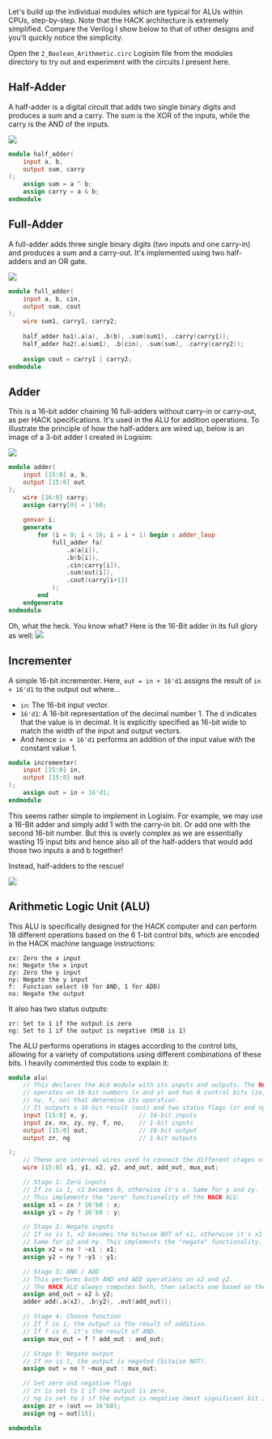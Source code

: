 Let's build up the individual modules which are typical for ALUs within CPUs, step-by-step. Note that the HACK architecture is extremely simplified. Compare the Verilog I show below to that of other designs and you'll quickly notice the simplicity.

Open the `2_Boolean_Arithmetic.circ` Logisim file from the modules directory to try out and experiment with the circuits I present here.

## Half-Adder
A half-adder is a digital circuit that adds two single binary digits and produces a sum and a carry. The sum is the XOR of the inputs, while the carry is the AND of the inputs.

![](2_Half_Adder.jpg)

```Verilog
module half_adder(
    input a, b,
    output sum, carry
);
    assign sum = a ^ b;
    assign carry = a & b;
endmodule
```
## Full-Adder
A full-adder adds three single binary digits (two inputs and one carry-in) and produces a sum and a carry-out. It's implemented using two half-adders and an OR gate.

![](2_Full_Adder.jpg)

```Verilog
module full_adder(
    input a, b, cin,
    output sum, cout
);
    wire sum1, carry1, carry2;
    
    half_adder ha1(.a(a), .b(b), .sum(sum1), .carry(carry1));
    half_adder ha2(.a(sum1), .b(cin), .sum(sum), .carry(carry2));
    
    assign cout = carry1 | carry2;
endmodule
```

## Adder
This is a 16-bit adder chaining 16 full-adders without carry-in or carry-out, as per HACK specifications. It's used in the ALU for addition operations. To illustrate the principle of how the half-adders are wired up, below is an image of a 3-bit adder I created in Logisim:

![](2_3_Bit_Adder.jpg)

```Verilog
module adder(
    input [15:0] a, b,
    output [15:0] out
);
    wire [16:0] carry;
    assign carry[0] = 1'b0;
    
    genvar i;
    generate
        for (i = 0; i < 16; i = i + 1) begin : adder_loop
            full_adder fa(
                .a(a[i]),
                .b(b[i]),
                .cin(carry[i]),
                .sum(out[i]),
                .cout(carry[i+1])
            );
        end
    endgenerate
endmodule
```
Oh, what the heck. You know what? Here is the 16-Bit adder in its full glory as well:
![](2_16_Bit_Adder.jpg)

## Incrementer
A simple 16-bit incrementer. Here, `out = in + 16'd1` assigns the result of `in + 16'd1` to the output out where...
+ `in`: The 16-bit input vector.
+ `16'd1`: A 16-bit representation of the decimal number 1. The d indicates that the value is in decimal. It is explicitly specified as 16-bit wide to match the width of the input and output vectors.
+ And hence `in + 16'd1` performs an addition of the input value with the constant value 1. 

```Verilog
module incrementer(
    input [15:0] in,
    output [15:0] out
);
    assign out = in + 16'd1;
endmodule
```
This seems rather simple to implement in Logisim. For example, we may use a 16-Bit adder and simply add 1 with the carry-in bit. Or add one with the second 16-bit number. But this is overly complex as we are essentially wasting 15 input bits and hence also all of the half-adders that would add those two inputs a and b together!

Instead, half-adders to the rescue!

![](2_Incrementer.jpg)

## Arithmetic Logic Unit (ALU)
This ALU is specifically designed for the HACK computer and can perform 18 different operations based on the 6 1-bit control bits, which are encoded in the HACK machine language instructions:

```
zx: Zero the x input
nx: Negate the x input
zy: Zero the y input
ny: Negate the y input
f:  Function select (0 for AND, 1 for ADD)
no: Negate the output
```
It also has two status outputs:
```
zr: Set to 1 if the output is zero
ng: Set to 1 if the output is negative (MSB is 1)
```
The ALU performs operations in stages according to the control bits, allowing for a variety of computations using different combinations of these bits. I heavily commented this code to explain it:
```Verilog
module alu(
    // This declares the ALU module with its inputs and outputs. The HACK ALU
    // operates on 16-bit numbers (x and y) and has 6 control bits (zx, nx, zy,
    // ny, f, no) that determine its operation. 
    // It outputs a 16-bit result (out) and two status flags (zr and ng).
    input [15:0] x, y,              // 16-bit inputs
    input zx, nx, zy, ny, f, no,    // 1-bit inputs
    output [15:0] out,              // 16-bit output
    output zr, ng                   // 1-bit outputs

);
    // These are internal wires used to connect the different stages of the ALU.
    wire [15:0] x1, y1, x2, y2, and_out, add_out, mux_out;

    // Stage 1: Zero inputs
    // If zx is 1, x1 becomes 0, otherwise it's x. Same for y and zy. 
    // This implements the "zero" functionality of the HACK ALU.
    assign x1 = zx ? 16'b0 : x;
    assign y1 = zy ? 16'b0 : y;

    // Stage 2: Negate inputs
    // If nx is 1, x2 becomes the bitwise NOT of x1, otherwise it's x1. 
    // Same for y2 and ny. This implements the "negate" functionality.
    assign x2 = nx ? ~x1 : x1;
    assign y2 = ny ? ~y1 : y1;

    // Stage 3: AND / ADD
    // This performs both AND and ADD operations on x2 and y2. 
    // The HACK ALU always computes both, then selects one based on the f bit.
    assign and_out = x2 & y2;
    adder add(.a(x2), .b(y2), .out(add_out));

    // Stage 4: Choose function
    // If f is 1, the output is the result of addition. 
    // If f is 0, it's the result of AND.
    assign mux_out = f ? add_out : and_out;

    // Stage 5: Negate output
    // If no is 1, the output is negated (bitwise NOT).
    assign out = no ? ~mux_out : mux_out;

    // Set zero and negative flags
    // zr is set to 1 if the output is zero. 
    // ng is set to 1 if the output is negative (most significant bit is 1).
    assign zr = (out == 16'b0);
    assign ng = out[15];

endmodule
```